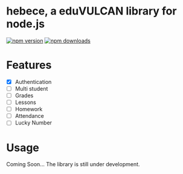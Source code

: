 # hebece, a eduVULCAN library for node.js

[![npm version](https://img.shields.io/npm/v/hebece.svg)](https://www.npmjs.com/package/hebece)
[![npm downloads](https://img.shields.io/npm/dm/hebece.svg)](https://www.npmjs.com/package/hebece)

# Features

- [x] Authentication
- [ ] Multi student
- [ ] Grades
- [ ] Lessons
- [ ] Homework
- [ ] Attendance
- [ ] Lucky Number

# Usage
Coming Soon... The library is still under development.